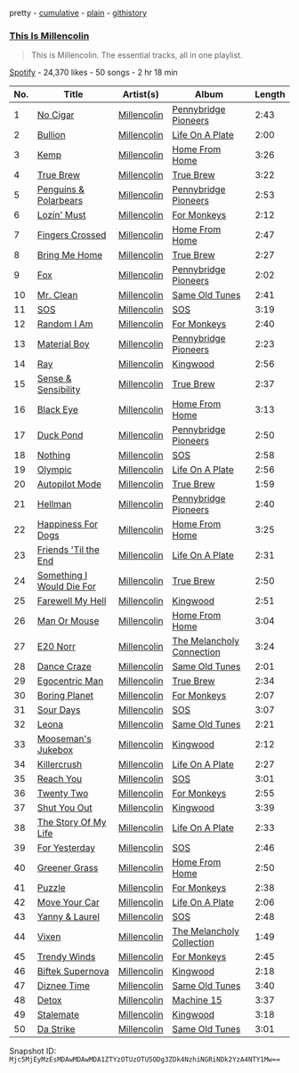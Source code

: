pretty - [cumulative](/playlists/cumulative/37i9dQZF1DZ06evO4boG5Z.md) - [plain](/playlists/plain/37i9dQZF1DZ06evO4boG5Z) - [githistory](https://github.githistory.xyz/mackorone/spotify-playlist-archive/blob/main/playlists/plain/37i9dQZF1DZ06evO4boG5Z)

### [This Is Millencolin](https://open.spotify.com/playlist/37i9dQZF1DZ06evO4boG5Z)

> This is Millencolin\. The essential tracks, all in one playlist.

[Spotify](https://open.spotify.com/user/spotify) - 24,370 likes - 50 songs - 2 hr 18 min

| No. | Title | Artist(s) | Album | Length |
|---|---|---|---|---|
| 1 | [No Cigar](https://open.spotify.com/track/3KLkRy9l3us98SIp6mmxkk) | [Millencolin](https://open.spotify.com/artist/74xFFXkvOq9dPDigOWTHiX) | [Pennybridge Pioneers](https://open.spotify.com/album/5VWyJbfC4DUsnC1NLSjuWC) | 2:43 |
| 2 | [Bullion](https://open.spotify.com/track/3gooDJFGBLgQO9OOmYeB7s) | [Millencolin](https://open.spotify.com/artist/74xFFXkvOq9dPDigOWTHiX) | [Life On A Plate](https://open.spotify.com/album/0tQ718umTjsCREI5wRXUhY) | 2:00 |
| 3 | [Kemp](https://open.spotify.com/track/6hhXVmXQBECK7Z0DXrFb2U) | [Millencolin](https://open.spotify.com/artist/74xFFXkvOq9dPDigOWTHiX) | [Home From Home](https://open.spotify.com/album/5qZ4njkalSapPWr89gnwSn) | 3:26 |
| 4 | [True Brew](https://open.spotify.com/track/2Yj1mVu6ONbiz4zaxDq4PH) | [Millencolin](https://open.spotify.com/artist/74xFFXkvOq9dPDigOWTHiX) | [True Brew](https://open.spotify.com/album/2PmQebTlWcuRxWnbiXxtno) | 3:22 |
| 5 | [Penguins & Polarbears](https://open.spotify.com/track/3jRsoe4Vkxa4BMYqGHX8L0) | [Millencolin](https://open.spotify.com/artist/74xFFXkvOq9dPDigOWTHiX) | [Pennybridge Pioneers](https://open.spotify.com/album/5VWyJbfC4DUsnC1NLSjuWC) | 2:53 |
| 6 | [Lozin' Must](https://open.spotify.com/track/7Kd6VbwhKBfEMV3aLbxLkC) | [Millencolin](https://open.spotify.com/artist/74xFFXkvOq9dPDigOWTHiX) | [For Monkeys](https://open.spotify.com/album/3J7l2zrhkK3OxqxPpLcYxE) | 2:12 |
| 7 | [Fingers Crossed](https://open.spotify.com/track/1Dsb0L3HuBIn11cO5MauJE) | [Millencolin](https://open.spotify.com/artist/74xFFXkvOq9dPDigOWTHiX) | [Home From Home](https://open.spotify.com/album/5qZ4njkalSapPWr89gnwSn) | 2:47 |
| 8 | [Bring Me Home](https://open.spotify.com/track/3LZEfNShP0RjbHyd9vXQ2m) | [Millencolin](https://open.spotify.com/artist/74xFFXkvOq9dPDigOWTHiX) | [True Brew](https://open.spotify.com/album/2PmQebTlWcuRxWnbiXxtno) | 2:27 |
| 9 | [Fox](https://open.spotify.com/track/21eOk9YSfReHLXFvxPURtk) | [Millencolin](https://open.spotify.com/artist/74xFFXkvOq9dPDigOWTHiX) | [Pennybridge Pioneers](https://open.spotify.com/album/5VWyJbfC4DUsnC1NLSjuWC) | 2:02 |
| 10 | [Mr\. Clean](https://open.spotify.com/track/0lFRuSSXio2yWeSBbw2Gis) | [Millencolin](https://open.spotify.com/artist/74xFFXkvOq9dPDigOWTHiX) | [Same Old Tunes](https://open.spotify.com/album/4tFV3wRfbeIUQ3dYsOFNy0) | 2:41 |
| 11 | [SOS](https://open.spotify.com/track/7JlEMpVRdzuqiVDuQuS2c0) | [Millencolin](https://open.spotify.com/artist/74xFFXkvOq9dPDigOWTHiX) | [SOS](https://open.spotify.com/album/0ctzayIDFaD7ayi0WuI711) | 3:19 |
| 12 | [Random I Am](https://open.spotify.com/track/2XvrtH6BIVyCr6tLhOvIAt) | [Millencolin](https://open.spotify.com/artist/74xFFXkvOq9dPDigOWTHiX) | [For Monkeys](https://open.spotify.com/album/3J7l2zrhkK3OxqxPpLcYxE) | 2:40 |
| 13 | [Material Boy](https://open.spotify.com/track/4IRDVWypOZIcxUOeVhLVCC) | [Millencolin](https://open.spotify.com/artist/74xFFXkvOq9dPDigOWTHiX) | [Pennybridge Pioneers](https://open.spotify.com/album/5VWyJbfC4DUsnC1NLSjuWC) | 2:23 |
| 14 | [Ray](https://open.spotify.com/track/2WbxknLnzzrg2C1l3tivqc) | [Millencolin](https://open.spotify.com/artist/74xFFXkvOq9dPDigOWTHiX) | [Kingwood](https://open.spotify.com/album/0GBinFgv2QoF7O2Pjm6GuV) | 2:56 |
| 15 | [Sense & Sensibility](https://open.spotify.com/track/0UaOzDAzZPiPfXP2AbIrpf) | [Millencolin](https://open.spotify.com/artist/74xFFXkvOq9dPDigOWTHiX) | [True Brew](https://open.spotify.com/album/2PmQebTlWcuRxWnbiXxtno) | 2:37 |
| 16 | [Black Eye](https://open.spotify.com/track/4pzwZoV0TGAByCLxlt2QCe) | [Millencolin](https://open.spotify.com/artist/74xFFXkvOq9dPDigOWTHiX) | [Home From Home](https://open.spotify.com/album/5qZ4njkalSapPWr89gnwSn) | 3:13 |
| 17 | [Duck Pond](https://open.spotify.com/track/0a2k7X1UBRY9rotYQJg0mi) | [Millencolin](https://open.spotify.com/artist/74xFFXkvOq9dPDigOWTHiX) | [Pennybridge Pioneers](https://open.spotify.com/album/5VWyJbfC4DUsnC1NLSjuWC) | 2:50 |
| 18 | [Nothing](https://open.spotify.com/track/7fQGfzF4ZEtyczeU7zXb1d) | [Millencolin](https://open.spotify.com/artist/74xFFXkvOq9dPDigOWTHiX) | [SOS](https://open.spotify.com/album/0ctzayIDFaD7ayi0WuI711) | 2:58 |
| 19 | [Olympic](https://open.spotify.com/track/6xbmKbE9Z2Xot1oTyTxaYm) | [Millencolin](https://open.spotify.com/artist/74xFFXkvOq9dPDigOWTHiX) | [Life On A Plate](https://open.spotify.com/album/0tQ718umTjsCREI5wRXUhY) | 2:56 |
| 20 | [Autopilot Mode](https://open.spotify.com/track/14ct5CdYOAHOeLqFRCWyCk) | [Millencolin](https://open.spotify.com/artist/74xFFXkvOq9dPDigOWTHiX) | [True Brew](https://open.spotify.com/album/2PmQebTlWcuRxWnbiXxtno) | 1:59 |
| 21 | [Hellman](https://open.spotify.com/track/5OnxMW0KmSqiZjwnpTzqE8) | [Millencolin](https://open.spotify.com/artist/74xFFXkvOq9dPDigOWTHiX) | [Pennybridge Pioneers](https://open.spotify.com/album/5VWyJbfC4DUsnC1NLSjuWC) | 2:40 |
| 22 | [Happiness For Dogs](https://open.spotify.com/track/5sSOSrmrxyiucqvoStb5oq) | [Millencolin](https://open.spotify.com/artist/74xFFXkvOq9dPDigOWTHiX) | [Home From Home](https://open.spotify.com/album/5qZ4njkalSapPWr89gnwSn) | 3:25 |
| 23 | [Friends 'Til the End](https://open.spotify.com/track/00cjb9ge4OJllcoUN8l1jm) | [Millencolin](https://open.spotify.com/artist/74xFFXkvOq9dPDigOWTHiX) | [Life On A Plate](https://open.spotify.com/album/0tQ718umTjsCREI5wRXUhY) | 2:31 |
| 24 | [Something I Would Die For](https://open.spotify.com/track/1DQ7ahNI475OGg2aNib4V2) | [Millencolin](https://open.spotify.com/artist/74xFFXkvOq9dPDigOWTHiX) | [True Brew](https://open.spotify.com/album/2PmQebTlWcuRxWnbiXxtno) | 2:50 |
| 25 | [Farewell My Hell](https://open.spotify.com/track/1W18sciWbMzbsaK3OzcQoh) | [Millencolin](https://open.spotify.com/artist/74xFFXkvOq9dPDigOWTHiX) | [Kingwood](https://open.spotify.com/album/0GBinFgv2QoF7O2Pjm6GuV) | 2:51 |
| 26 | [Man Or Mouse](https://open.spotify.com/track/7eIdwfEjqrMtfB7YOu3yBG) | [Millencolin](https://open.spotify.com/artist/74xFFXkvOq9dPDigOWTHiX) | [Home From Home](https://open.spotify.com/album/5qZ4njkalSapPWr89gnwSn) | 3:04 |
| 27 | [E20 Norr](https://open.spotify.com/track/1k9GmgwJI3nuAuhjnbWjrC) | [Millencolin](https://open.spotify.com/artist/74xFFXkvOq9dPDigOWTHiX) | [The Melancholy Connection](https://open.spotify.com/album/77AjEPs6vSjhcmIeRQ7xC7) | 3:24 |
| 28 | [Dance Craze](https://open.spotify.com/track/2lgg5VzE1GUtmgxLz8r6u2) | [Millencolin](https://open.spotify.com/artist/74xFFXkvOq9dPDigOWTHiX) | [Same Old Tunes](https://open.spotify.com/album/4tFV3wRfbeIUQ3dYsOFNy0) | 2:01 |
| 29 | [Egocentric Man](https://open.spotify.com/track/6gcTVs1P3Rkl4XYF2MF74j) | [Millencolin](https://open.spotify.com/artist/74xFFXkvOq9dPDigOWTHiX) | [True Brew](https://open.spotify.com/album/2PmQebTlWcuRxWnbiXxtno) | 2:34 |
| 30 | [Boring Planet](https://open.spotify.com/track/3OQfwNOhDOodlqBYixpc3A) | [Millencolin](https://open.spotify.com/artist/74xFFXkvOq9dPDigOWTHiX) | [For Monkeys](https://open.spotify.com/album/3J7l2zrhkK3OxqxPpLcYxE) | 2:07 |
| 31 | [Sour Days](https://open.spotify.com/track/2i27IazgPge4Q08c6YYhk0) | [Millencolin](https://open.spotify.com/artist/74xFFXkvOq9dPDigOWTHiX) | [SOS](https://open.spotify.com/album/0ctzayIDFaD7ayi0WuI711) | 3:07 |
| 32 | [Leona](https://open.spotify.com/track/1meXK8bC29YKP011kHQml1) | [Millencolin](https://open.spotify.com/artist/74xFFXkvOq9dPDigOWTHiX) | [Same Old Tunes](https://open.spotify.com/album/4tFV3wRfbeIUQ3dYsOFNy0) | 2:21 |
| 33 | [Mooseman's Jukebox](https://open.spotify.com/track/2NyFl9B9hhWdQ2IcLjo2VT) | [Millencolin](https://open.spotify.com/artist/74xFFXkvOq9dPDigOWTHiX) | [Kingwood](https://open.spotify.com/album/0GBinFgv2QoF7O2Pjm6GuV) | 2:12 |
| 34 | [Killercrush](https://open.spotify.com/track/4RyifJbF8JhMtFdR2Bzslt) | [Millencolin](https://open.spotify.com/artist/74xFFXkvOq9dPDigOWTHiX) | [Life On A Plate](https://open.spotify.com/album/0tQ718umTjsCREI5wRXUhY) | 2:27 |
| 35 | [Reach You](https://open.spotify.com/track/22zTKGC2eewB8ziExjvE1C) | [Millencolin](https://open.spotify.com/artist/74xFFXkvOq9dPDigOWTHiX) | [SOS](https://open.spotify.com/album/0ctzayIDFaD7ayi0WuI711) | 3:01 |
| 36 | [Twenty Two](https://open.spotify.com/track/2xvDTagYO7g68Ap5dD77E1) | [Millencolin](https://open.spotify.com/artist/74xFFXkvOq9dPDigOWTHiX) | [For Monkeys](https://open.spotify.com/album/3J7l2zrhkK3OxqxPpLcYxE) | 2:55 |
| 37 | [Shut You Out](https://open.spotify.com/track/2yw98z3MXMILFSpHPUiaXZ) | [Millencolin](https://open.spotify.com/artist/74xFFXkvOq9dPDigOWTHiX) | [Kingwood](https://open.spotify.com/album/0GBinFgv2QoF7O2Pjm6GuV) | 3:39 |
| 38 | [The Story Of My Life](https://open.spotify.com/track/1Vt1I7Y29T6ObxjE55VDf4) | [Millencolin](https://open.spotify.com/artist/74xFFXkvOq9dPDigOWTHiX) | [Life On A Plate](https://open.spotify.com/album/0tQ718umTjsCREI5wRXUhY) | 2:33 |
| 39 | [For Yesterday](https://open.spotify.com/track/4jowQJcMByoFpLgW9E12mU) | [Millencolin](https://open.spotify.com/artist/74xFFXkvOq9dPDigOWTHiX) | [SOS](https://open.spotify.com/album/0ctzayIDFaD7ayi0WuI711) | 2:46 |
| 40 | [Greener Grass](https://open.spotify.com/track/4m2IM9lmxgXWOyKeWsACkU) | [Millencolin](https://open.spotify.com/artist/74xFFXkvOq9dPDigOWTHiX) | [Home From Home](https://open.spotify.com/album/5qZ4njkalSapPWr89gnwSn) | 2:50 |
| 41 | [Puzzle](https://open.spotify.com/track/7t6NcTfT2dWcI86fdvRwUl) | [Millencolin](https://open.spotify.com/artist/74xFFXkvOq9dPDigOWTHiX) | [For Monkeys](https://open.spotify.com/album/3J7l2zrhkK3OxqxPpLcYxE) | 2:38 |
| 42 | [Move Your Car](https://open.spotify.com/track/3LDqGUQfSMrJs4gQQID2ZZ) | [Millencolin](https://open.spotify.com/artist/74xFFXkvOq9dPDigOWTHiX) | [Life On A Plate](https://open.spotify.com/album/0tQ718umTjsCREI5wRXUhY) | 2:06 |
| 43 | [Yanny & Laurel](https://open.spotify.com/track/6tvwrMTcpa6m6vOyvGLbTp) | [Millencolin](https://open.spotify.com/artist/74xFFXkvOq9dPDigOWTHiX) | [SOS](https://open.spotify.com/album/0ctzayIDFaD7ayi0WuI711) | 2:48 |
| 44 | [Vixen](https://open.spotify.com/track/5EBKNotjiE8N7pkOCvPjrk) | [Millencolin](https://open.spotify.com/artist/74xFFXkvOq9dPDigOWTHiX) | [The Melancholy Collection](https://open.spotify.com/album/067QwBKRZ6DoF2X4ZT4S2V) | 1:49 |
| 45 | [Trendy Winds](https://open.spotify.com/track/6kwi6M2MlASB67LlmIcPrP) | [Millencolin](https://open.spotify.com/artist/74xFFXkvOq9dPDigOWTHiX) | [For Monkeys](https://open.spotify.com/album/3J7l2zrhkK3OxqxPpLcYxE) | 2:45 |
| 46 | [Biftek Supernova](https://open.spotify.com/track/5Le0pa8qEQSFFQn1H3sLLK) | [Millencolin](https://open.spotify.com/artist/74xFFXkvOq9dPDigOWTHiX) | [Kingwood](https://open.spotify.com/album/0GBinFgv2QoF7O2Pjm6GuV) | 2:18 |
| 47 | [Diznee Time](https://open.spotify.com/track/4cew9gVe4Ot4gOVFL4Q8Cf) | [Millencolin](https://open.spotify.com/artist/74xFFXkvOq9dPDigOWTHiX) | [Same Old Tunes](https://open.spotify.com/album/4tFV3wRfbeIUQ3dYsOFNy0) | 3:40 |
| 48 | [Detox](https://open.spotify.com/track/61lH2PBKTjJ3M8CUe5YsND) | [Millencolin](https://open.spotify.com/artist/74xFFXkvOq9dPDigOWTHiX) | [Machine 15](https://open.spotify.com/album/37R1jMircABSFxsoWulxTa) | 3:37 |
| 49 | [Stalemate](https://open.spotify.com/track/3vBpFa87OtswBtpVKvke4I) | [Millencolin](https://open.spotify.com/artist/74xFFXkvOq9dPDigOWTHiX) | [Kingwood](https://open.spotify.com/album/0GBinFgv2QoF7O2Pjm6GuV) | 3:18 |
| 50 | [Da Strike](https://open.spotify.com/track/1zpz6NAlgOE2bLvfidhQhN) | [Millencolin](https://open.spotify.com/artist/74xFFXkvOq9dPDigOWTHiX) | [Same Old Tunes](https://open.spotify.com/album/4tFV3wRfbeIUQ3dYsOFNy0) | 3:01 |

Snapshot ID: `Mjc5MjEyMzEsMDAwMDAwMDA1ZTYzOTUzOTU5ODg3ZDk4NzhiNGRiNDk2YzA4NTY1Mw==`
